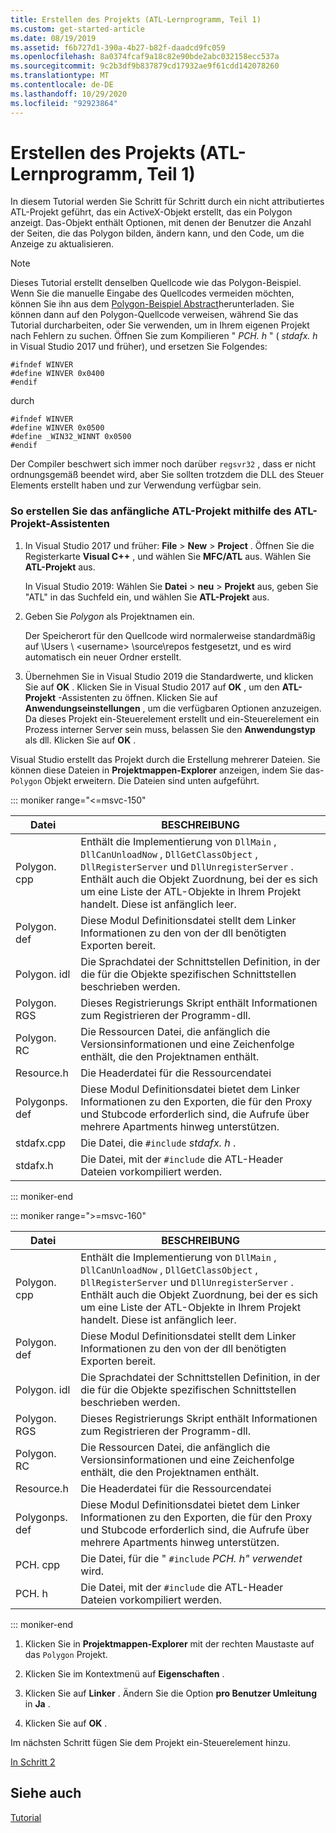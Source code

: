 ```yaml
---
title: Erstellen des Projekts (ATL-Lernprogramm, Teil 1)
ms.custom: get-started-article
ms.date: 08/19/2019
ms.assetid: f6b727d1-390a-4b27-b82f-daadcd9fc059
ms.openlocfilehash: 8a0374fcaf9a18c82e90bde2abc032158ecc537a
ms.sourcegitcommit: 9c2b3df9b837879cd17932ae9f61cdd142078260
ms.translationtype: MT
ms.contentlocale: de-DE
ms.lasthandoff: 10/29/2020
ms.locfileid: "92923864"
---
```

# <a name="creating-the-project-atl-tutorial-part-1"></a>Erstellen des Projekts (ATL-Lernprogramm, Teil 1)

In diesem Tutorial werden Sie Schritt für Schritt durch ein nicht attributiertes ATL-Projekt geführt, das ein ActiveX-Objekt erstellt, das ein Polygon anzeigt. Das-Objekt enthält Optionen, mit denen der Benutzer die Anzahl der Seiten, die das Polygon bilden, ändern kann, und den Code, um die Anzeige zu aktualisieren.

> [!NOTE]
> Dieses Tutorial erstellt denselben Quellcode wie das Polygon-Beispiel. Wenn Sie die manuelle Eingabe des Quellcodes vermeiden möchten, können Sie ihn aus dem [Polygon-Beispiel Abstract](https://github.com/Microsoft/VCSamples/tree/master/VC2008Samples/ATL/Controls/Polygon)herunterladen. Sie können dann auf den Polygon-Quellcode verweisen, während Sie das Tutorial durcharbeiten, oder Sie verwenden, um in Ihrem eigenen Projekt nach Fehlern zu suchen.
> Öffnen Sie zum Kompilieren " *PCH. h* " ( *stdafx. h* in Visual Studio 2017 und früher), und ersetzen Sie Folgendes:
>
> ```
> #ifndef WINVER
> #define WINVER 0x0400
> #endif
> ```
>
> durch
>
> ```
> #ifndef WINVER
> #define WINVER 0x0500
> #define _WIN32_WINNT 0x0500
> #endif
> ```
>
> Der Compiler beschwert sich immer noch darüber `regsvr32` , dass er nicht ordnungsgemäß beendet wird, aber Sie sollten trotzdem die DLL des Steuer Elements erstellt haben und zur Verwendung verfügbar sein.

### <a name="to-create-the-initial-atl-project-using-the-atl-project-wizard"></a>So erstellen Sie das anfängliche ATL-Projekt mithilfe des ATL-Projekt-Assistenten

1. In Visual Studio 2017 und früher: **File**  >  **New**  >  **Project** . Öffnen Sie die Registerkarte **Visual C++** , und wählen Sie **MFC/ATL** aus. Wählen Sie **ATL-Projekt** aus.

   In Visual Studio 2019: Wählen Sie **Datei**  >  **neu**  >  **Projekt** aus, geben Sie "ATL" in das Suchfeld ein, und wählen Sie **ATL-Projekt** aus.

1. Geben Sie *Polygon* als Projektnamen ein.

    Der Speicherort für den Quellcode wird normalerweise standardmäßig auf \Users \\ \<username> \source\repos festgesetzt, und es wird automatisch ein neuer Ordner erstellt.

1. Übernehmen Sie in Visual Studio 2019 die Standardwerte, und klicken Sie auf **OK** .
   Klicken Sie in Visual Studio 2017 auf **OK** , um den **ATL-Projekt** -Assistenten zu öffnen. Klicken Sie auf **Anwendungseinstellungen** , um die verfügbaren Optionen anzuzeigen. Da dieses Projekt ein-Steuerelement erstellt und ein-Steuerelement ein Prozess interner Server sein muss, belassen Sie den **Anwendungstyp** als dll. Klicken Sie auf **OK** .

Visual Studio erstellt das Projekt durch die Erstellung mehrerer Dateien. Sie können diese Dateien in **Projektmappen-Explorer** anzeigen, indem Sie das- `Polygon` Objekt erweitern. Die Dateien sind unten aufgeführt.

::: moniker range="<=msvc-150"

|Datei|BESCHREIBUNG|
|----------|-----------------|
|Polygon. cpp|Enthält die Implementierung von `DllMain` , `DllCanUnloadNow` , `DllGetClassObject` , `DllRegisterServer` und `DllUnregisterServer` . Enthält auch die Objekt Zuordnung, bei der es sich um eine Liste der ATL-Objekte in Ihrem Projekt handelt. Diese ist anfänglich leer.|
|Polygon. def|Diese Modul Definitionsdatei stellt dem Linker Informationen zu den von der dll benötigten Exporten bereit.|
|Polygon. idl|Die Sprachdatei der Schnittstellen Definition, in der die für die Objekte spezifischen Schnittstellen beschrieben werden.|
|Polygon. RGS|Dieses Registrierungs Skript enthält Informationen zum Registrieren der Programm-dll.|
|Polygon. RC|Die Ressourcen Datei, die anfänglich die Versionsinformationen und eine Zeichenfolge enthält, die den Projektnamen enthält.|
|Resource.h|Die Headerdatei für die Ressourcendatei|
|Polygonps. def|Diese Modul Definitionsdatei bietet dem Linker Informationen zu den Exporten, die für den Proxy und Stubcode erforderlich sind, die Aufrufe über mehrere Apartments hinweg unterstützen.|
|stdafx.cpp|Die Datei, die `#include` *stdafx. h* .|
|stdafx.h|Die Datei, mit der `#include` die ATL-Header Dateien vorkompiliert werden.|

::: moniker-end

::: moniker range=">=msvc-160"

|Datei|BESCHREIBUNG|
|----------|-----------------|
|Polygon. cpp|Enthält die Implementierung von `DllMain` , `DllCanUnloadNow` , `DllGetClassObject` , `DllRegisterServer` und `DllUnregisterServer` . Enthält auch die Objekt Zuordnung, bei der es sich um eine Liste der ATL-Objekte in Ihrem Projekt handelt. Diese ist anfänglich leer.|
|Polygon. def|Diese Modul Definitionsdatei stellt dem Linker Informationen zu den von der dll benötigten Exporten bereit.|
|Polygon. idl|Die Sprachdatei der Schnittstellen Definition, in der die für die Objekte spezifischen Schnittstellen beschrieben werden.|
|Polygon. RGS|Dieses Registrierungs Skript enthält Informationen zum Registrieren der Programm-dll.|
|Polygon. RC|Die Ressourcen Datei, die anfänglich die Versionsinformationen und eine Zeichenfolge enthält, die den Projektnamen enthält.|
|Resource.h|Die Headerdatei für die Ressourcendatei|
|Polygonps. def|Diese Modul Definitionsdatei bietet dem Linker Informationen zu den Exporten, die für den Proxy und Stubcode erforderlich sind, die Aufrufe über mehrere Apartments hinweg unterstützen.|
|PCH. cpp|Die Datei, für die " `#include` *PCH. h" verwendet* wird.|
|PCH. h|Die Datei, mit der `#include` die ATL-Header Dateien vorkompiliert werden.|

::: moniker-end

1. Klicken Sie in **Projektmappen-Explorer** mit der rechten Maustaste auf das `Polygon` Projekt.

1. Klicken Sie im Kontextmenü auf **Eigenschaften** .

1. Klicken Sie auf **Linker** . Ändern Sie die Option **pro Benutzer Umleitung** in **Ja** .

1. Klicken Sie auf **OK** .

Im nächsten Schritt fügen Sie dem Projekt ein-Steuerelement hinzu.

[In Schritt 2](../atl/adding-a-control-atl-tutorial-part-2.md)

## <a name="see-also"></a>Siehe auch

[Tutorial](../atl/active-template-library-atl-tutorial.md)
